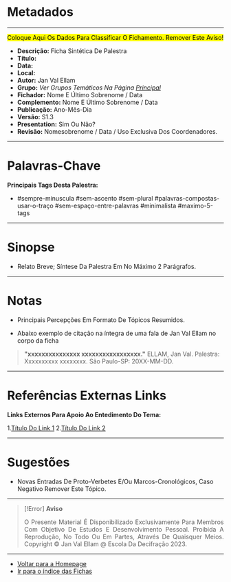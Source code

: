 # Metadados

---
<Mark>Coloque Aqui Os Dados Para Classificar O Fichamento. Remover Este Aviso!</Mark>

- **Descrição:** Ficha Sintética De Palestra
- **Título:** 
- **Data:** 
- **Local:** 
- **Autor:** Jan Val Ellam
- **Grupo:** _Ver Grupos Temáticos Na Página [Principal](/Home)_
- **Fichador:** Nome E Último Sobrenome / Data
- **Complemento:** Nome E Último Sobrenome / Data
- **Publicação:** Ano-Mês-Dia
- **Versão:** S1.3
- **Presentation:**  Sim Ou Não?
- **Revisão:** Nomesobrenome / Data / Uso Exclusiva Dos Coordenadores.

---
# Palavras-Chave

**Principais Tags Desta Palestra:** 

- #sempre-minuscula #sem-ascento #sem-plural #palavras-compostas-usar-o-traço #sem-espaço-entre-palavras #minimalista #maximo-5-tags

---
# Sinopse

- Relato Breve; Síntese Da Palestra Em No Máximo 2 Parágrafos.

---
# Notas 

- Principais Percepções Em Formato De Tópicos Resumidos.

- Abaixo exemplo de citação na íntegra de uma fala de Jan Val Ellam no corpo da ficha

> **"xxxxxxxxxxxxxxx xxxxxxxxxxxxxxxxx."**
> ELLAM, Jan Val. Palestra: Xxxxxxxxxx xxxxxxxx. São Paulo-SP: 20XX-MM-DD.

---
# Referências Externas Links

**Links Externos Para Apoio Ao Entedimento Do Tema:**  

1.[Título Do Link 1](Https://Www.Link1.Com)
2.[Título Do Link 2](Https://Www.Link2.Com)

---
# Sugestões

- Novas Entradas De Proto-Verbetes E/Ou Marcos-Cronológicos, Caso Negativo Remover Este Tópico.

---
> [!Error] **Aviso**
> <P Align="Justify">O Presente Material É Disponibilizado Exclusivamente Para Membros Com Objetivo De Estudos E Desenvolvimento Pessoal. Proibida A Reprodução, No Todo Ou Em Partes, Através De Quaisquer Meios. Copyright © Jan Val Ellam @ Escola Da Decifração 2023. </P>

---
- [Voltar para a Homepage](Homepage.Canvas)
- [Ir para o índice das Fichas](Índice%20Geral%20Das%20Fichas.Canvas)

